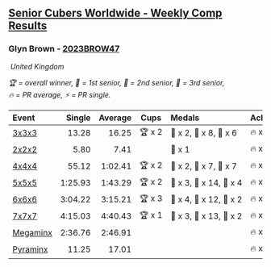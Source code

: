 <style>table {white-space: nowrap;}</style>
<link rel="stylesheet" type="text/css" href="/scw-comp/css/flags.css" />

## [Senior Cubers Worldwide - Weekly Comp Results](/scw-comp/results/)
### Glyn Brown - [2023BROW47](https://www.worldcubeassociation.org/persons/2023BROW47)

<i class="flag flag-GB" />&nbsp;United Kingdom

<span style="white-space: nowrap;">🏆 = overall winner</span>, <span style="white-space: nowrap;">🥇 = 1st senior</span>, <span style="white-space: nowrap;">🥈 = 2nd senior</span>, <span style="white-space: nowrap;">🥉 = 3rd senior</span>, <span style="white-space: nowrap;">🔥 = PR average</span>, <span style="white-space: nowrap;">⚡ = PR single</span>.

| Event | Single | Average | Cups | Medals | Achievements|
| :-- | --: | --: | :--: | :-- | :-- |
| [3x3x3](333.md) | 13.28 | 16.25 | 🏆 x 2 | 🥇 x 2, 🥈 x 8, 🥉 x 6 | 🔥 x 5, ⚡ x 11 |
| [2x2x2](222.md) | 5.80 | 7.41 |  | 🥈 x 1 | 🔥 x 3, ⚡ x 4 |
| [4x4x4](444.md) | 55.12 | 1:02.41 | 🏆 x 2 | 🥇 x 2, 🥈 x 7, 🥉 x 7 | 🔥 x 8, ⚡ x 7 |
| [5x5x5](555.md) | 1:25.93 | 1:43.29 | 🏆 x 2 | 🥇 x 3, 🥈 x 14, 🥉 x 4 | 🔥 x 8, ⚡ x 6 |
| [6x6x6](666.md) | 3:04.22 | 3:15.21 | 🏆 x 3 | 🥇 x 4, 🥈 x 12, 🥉 x 2 | 🔥 x 7, ⚡ x 7 |
| [7x7x7](777.md) | 4:15.03 | 4:40.43 | 🏆 x 1 | 🥇 x 3, 🥈 x 13, 🥉 x 2 | 🔥 x 9, ⚡ x 8 |
| [Megaminx](minx.md) | 2:36.76 | 2:46.91 |  |  | 🔥 x 1, ⚡ x 1 |
| [Pyraminx](pyram.md) | 11.25 | 17.01 |  |  | 🔥 x 1, ⚡ x 1 |

<!-- Global site tag (gtag.js) - Google Analytics -->
<script async src="https://www.googletagmanager.com/gtag/js?id=UA-86348435-3"></script>
<script>window.dataLayer = window.dataLayer || []; function gtag() {dataLayer.push(arguments);} gtag('js', new Date()); gtag('config', 'UA-86348435-3');</script>
